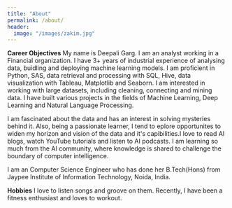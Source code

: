 ```yaml
---
title: "About"
permalink: /about/
header:
  image: "/images/zakim.jpg"
---
```


**Career Objectives**
My name is Deepali Garg. I am an analyst working in a Financial organization. I have 3+ years of industrial experience of analysing data, buidling and deploying machine learning models. I am proficient in Python, SAS, data retrieval and processing with SQL, Hive, data visualization with Tableau, Matplotlib and Seaborn. I am interested in working with large datasets, including cleaning, connecting and mining data. I have built various projects in the fields of Machine Learning, Deep Learning and Natural Language Processing.

I am fascinated about the data and has an interest in solving mysteries behind it. Also, being a passionate learner, I tend to eplore opportunites to widen my horizon and vision of the data and it's capibilities.I love to read AI blogs, watch YouTube tutorials and listen to AI podcasts. I am learning so much from the AI community, where knowledge is shared to challenge the boundary of computer intelligence.

I am an Computer Science Engineer who has done her B.Tech(Hons) from Jaypee Institute of Information Technology, Noida, India.


**Hobbies**
I love to listen songs and groove on them. Recently, I have been a fitness enthusiast and loves to workout. 


